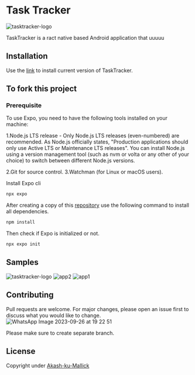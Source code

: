 # Task Tracker
![tasktracker-logo](https://github.com/Akash-ku-Mallick/TaskTracker/assets/99015782/ed98afb7-e8b5-4064-bbdf-07d85dd981de)

TaskTracker is a ract native based Android application that uuuuu

## Installation

Use the [link](https://expo.dev/artifacts/eas/aUfUJVKcNrRXtx4F7XPe3W.apk) to install current version of TaskTracker.

## To fork this project

### Prerequisite

To use Expo, you need to have the following tools installed on your machine:

1.Node.js LTS release - Only Node.js LTS releases (even-numbered) are recommended.
As Node.js officially states, "Production applications should only use Active LTS or Maintenance LTS releases". You can install Node.js using a version management tool (such as nvm or volta or any other of your choice) to switch between different Node.js versions.

2.Git for source control.
3.Watchman (for Linux or macOS users).


Install Expo cli 

```bash
npx expo
```

After creating a copy of this [repository](https://github.com/Akash-ku-Mallick/TaskTracker) use the following command to install all dependencies.

```bash
npm install
```
Then check if Expo is initialized or not.

```bash
npx expo init
```
## Samples 
![tasktracker-logo](https://github.com/Akash-ku-Mallick/TaskTracker/assets/99015782/c47fadc7-6652-4690-9b0b-a2856755915f)
![app2](https://github.com/Akash-ku-Mallick/TaskTracker/assets/99015782/96af6936-5e72-44b5-872f-ba88a861a6d4)
![app1](https://github.com/Akash-ku-Mallick/TaskTracker/assets/99015782/c8ac76ef-fe10-4fc9-8ccf-8de01ea9316a)


## Contributing

Pull requests are welcome. For major changes, please open an issue first
to discuss what you would like to change.
![WhatsApp Image 2023-09-26 at 19 22 51](https://github.com/Akash-ku-Mallick/TaskTracker/assets/99015782/9af8eab4-673e-471c-a23e-8c9c7feafd5b)

Please make sure to create separate branch.

## License

Copyright under [Akash-ku-Mallick](https://github.com/Akash-ku-Mallick/)
